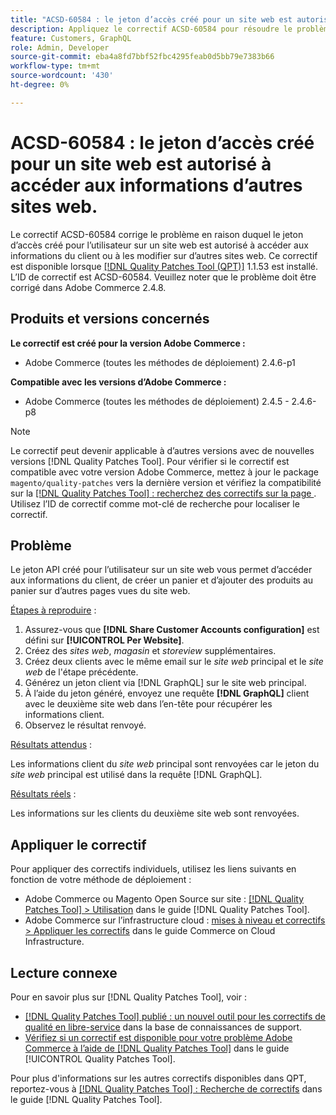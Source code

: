```yaml
---
title: "ACSD-60584 : le jeton d’accès créé pour un site web est autorisé à accéder aux informations d’autres sites web"
description: Appliquez le correctif ACSD-60584 pour résoudre le problème en raison duquel le jeton d’accès créé pour l’utilisateur sur un site web est autorisé à accéder aux informations du client ou à les modifier sur d’autres sites web.
feature: Customers, GraphQL
role: Admin, Developer
source-git-commit: eba4a8fd7bbf52fbc4295feab0d5bb79e7383b66
workflow-type: tm+mt
source-wordcount: '430'
ht-degree: 0%

---
```


# ACSD-60584 : le jeton d’accès créé pour un site web est autorisé à accéder aux informations d’autres sites web.

Le correctif ACSD-60584 corrige le problème en raison duquel le jeton d’accès créé pour l’utilisateur sur un site web est autorisé à accéder aux informations du client ou à les modifier sur d’autres sites web. Ce correctif est disponible lorsque [[!DNL Quality Patches Tool (QPT)]](https://experienceleague.adobe.com/docs/commerce-operations/tools/quality-patches-tool/usage.html?lang=fr) 1.1.53 est installé. L’ID de correctif est ACSD-60584. Veuillez noter que le problème doit être corrigé dans Adobe Commerce 2.4.8.

## Produits et versions concernés

**Le correctif est créé pour la version Adobe Commerce :**

* Adobe Commerce (toutes les méthodes de déploiement) 2.4.6-p1

**Compatible avec les versions d’Adobe Commerce :**

* Adobe Commerce (toutes les méthodes de déploiement) 2.4.5 - 2.4.6-p8

>[!NOTE]
>
>Le correctif peut devenir applicable à d’autres versions avec de nouvelles versions [!DNL Quality Patches Tool]. Pour vérifier si le correctif est compatible avec votre version Adobe Commerce, mettez à jour le package `magento/quality-patches` vers la dernière version et vérifiez la compatibilité sur la [[!DNL Quality Patches Tool] : recherchez des correctifs sur la page ](https://experienceleague.adobe.com/tools/commerce-quality-patches/index.html?lang=fr). Utilisez l’ID de correctif comme mot-clé de recherche pour localiser le correctif.

## Problème

Le jeton API créé pour l’utilisateur sur un site web vous permet d’accéder aux informations du client, de créer un panier et d’ajouter des produits au panier sur d’autres pages vues du site web.

<u>Étapes à reproduire</u> :

1. Assurez-vous que **[!DNL Share Customer Accounts configuration]** est défini sur **[!UICONTROL Per Website]**.
1. Créez des *sites web*, *magasin* et *storeview* supplémentaires.
1. Créez deux clients avec le même email sur le *site web* principal et le *site web* de l&#39;étape précédente.
1. Générez un jeton client via [!DNL GraphQL] sur le site web principal.
1. À l’aide du jeton généré, envoyez une requête **[!DNL GraphQL]** client avec le deuxième site web dans l’en-tête pour récupérer les informations client.
1. Observez le résultat renvoyé.

<u>Résultats attendus</u> :

Les informations client du *site web* principal sont renvoyées car le jeton du *site web* principal est utilisé dans la requête [!DNL GraphQL].

<u>Résultats réels</u> :

Les informations sur les clients du deuxième site web sont renvoyées.

## Appliquer le correctif

Pour appliquer des correctifs individuels, utilisez les liens suivants en fonction de votre méthode de déploiement :

* Adobe Commerce ou Magento Open Source sur site : [[!DNL Quality Patches Tool] > Utilisation](/help/tools/quality-patches-tool/usage.md) dans le guide [!DNL Quality Patches Tool].
* Adobe Commerce sur l’infrastructure cloud : [mises à niveau et correctifs > Appliquer les correctifs](https://experienceleague.adobe.com/docs/commerce-cloud-service/user-guide/develop/upgrade/apply-patches.html?lang=fr) dans le guide Commerce on Cloud Infrastructure.

## Lecture connexe

Pour en savoir plus sur [!DNL Quality Patches Tool], voir :

* [[!DNL Quality Patches Tool] publié : un nouvel outil pour les correctifs de qualité en libre-service](https://experienceleague.adobe.com/fr/docs/commerce-knowledge-base/kb/announcements/commerce-announcements/magento-quality-patches-released-new-tool-to-self-serve-quality-patches) dans la base de connaissances de support.
* [Vérifiez si un correctif est disponible pour votre problème Adobe Commerce à l’aide de  [!DNL Quality Patches Tool]](/help/tools/quality-patches-tool/patches-available-in-qpt/check-patch-for-magento-issue-with-magento-quality-patches.md) dans le guide [!UICONTROL Quality Patches Tool].


Pour plus d&#39;informations sur les autres correctifs disponibles dans QPT, reportez-vous à [[!DNL Quality Patches Tool] : Recherche de correctifs](https://experienceleague.adobe.com/tools/commerce-quality-patches/index.html?lang=fr) dans le guide [!DNL Quality Patches Tool].
